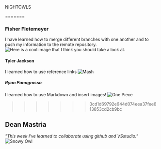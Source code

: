 NIGHTOWLS


=======
### Fisher Fletemeyer
I have learned how to merge different branches with one another and to push my information to the remote repository.  
![Here is a _cool image_ that I think you should take a look at.](https://images.pexels.com/photos/128756/pexels-photo-128756.jpeg?cs=srgb&dl=pexels-crisdip-35358-128756.jpg&fm=jpg)

#### Tyler Jackson
I learned how to use reference links
![Mash](https://preview.redd.it/mash-has-gained-creampuff-magic-name-describe-some-spells-v0-v9wl8ekq8mwc1.jpeg?width=640&crop=smart&auto=webp&s=610692f9b0f4050dfef92f363f35a8f9250fd4f0)
##### Ryan Panagrosso

I learned how to use Markdown and insert images!
![_One Piece_](https://assets-prd.ignimgs.com/2024/03/12/top10opmomentsoo-1710280260191.jpg)
>>>>>>> 3cd1d69792e644d074eea37fee613853cd2cb9bc
## Dean Mastria 
_"This week I've learned to collaborate using github and VSstudio."_
![Snowy Owl](https://www.allaboutbirds.org/guide/assets/photo/297366501-480px.jpg)